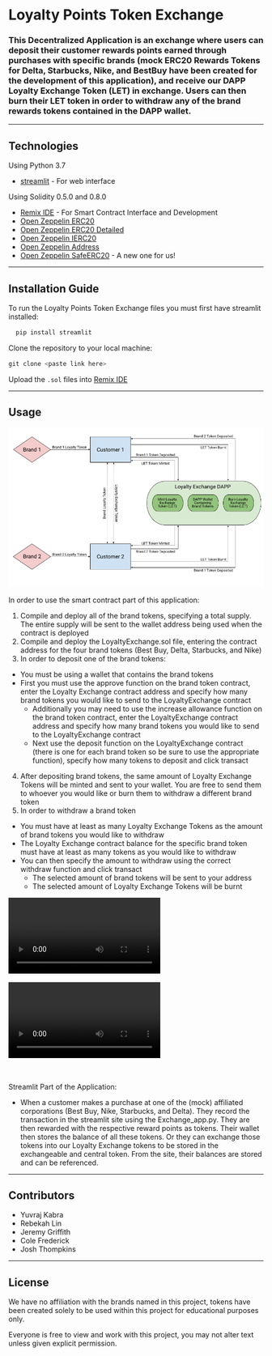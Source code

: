 # Loyalty Points Token Exchange

### This Decentralized Application is an exchange where users can deposit their customer rewards points earned through purchases with specific brands (mock ERC20 Rewards Tokens for Delta, Starbucks, Nike, and BestBuy have been created for the development of this application), and receive our DAPP Loyalty Exchange Token (LET) in exchange. Users can then burn their LET token in order to withdraw any of the brand rewards tokens contained in the DAPP wallet. 
---

## Technologies

Using Python 3.7

* [streamlit](https://github.com/streamlit) - For web interface

Using Solidity 0.5.0 and 0.8.0 
* [Remix IDE](https://github.com/ethereum/remix-ide) - For Smart Contract Interface and Development
* [Open Zeppelin ERC20](https://github.com/OpenZeppelin/openzeppelin-contracts/blob/release-v2.5.0/contracts/token/ERC20/ERC20.sol) 
* [Open Zeppelin ERC20 Detailed](https://github.com/OpenZeppelin/openzeppelin-contracts/blob/release-v2.5.0/contracts/token/ERC20/ERC20Detailed.sol) 
* [Open Zeppelin IERC20](https://github.com/OpenZeppelin/openzeppelin-contracts/blob/master/contracts/token/ERC20/IERC20.sol) 
* [Open Zeppelin Address](https://github.com/OpenZeppelin/openzeppelin-contracts/blob/master/contracts/utils/Address.sol) 
* [Open Zeppelin SafeERC20](https://github.com/OpenZeppelin/openzeppelin-contracts/blob/master/contracts/token/ERC20/utils/SafeERC20.sol) - A new one for us!
---

## Installation Guide
To run the Loyalty Points Token Exchange files you must first have streamlit installed:

```python
  pip install streamlit
```

Clone the repository to your local machine:
```python
git clone <paste link here>
```

Upload the ```.sol``` files into [Remix IDE](https://github.com/ethereum/remix-ide)

---

## Usage

![Block Diagram](Images/Loyalty_Exchange_Block.png) 

In order to use the smart contract part of this application:
1. Compile and deploy all of the brand tokens, specifying a total supply. The entire supply will be sent to the wallet address being used when the contract is deployed 
2. Compile and deploy the LoyaltyExchange.sol file, entering the contract address for the four brand tokens (Best Buy, Delta, Starbucks, and Nike) 
3. In order to deposit one of the brand tokens:
* You must be using a wallet that contains the brand tokens
* First you must use the approve function on the brand token contract, enter the Loyalty Exchange contract address and specify how many brand tokens you would like to send to the LoyaltyExchange contract
    * Additionally you may need to use the increase allowance function on the brand token contract, enter the LoyaltyExchange contract address and specify how many brand tokens you would like to send to the LoyaltyExchange contract
    * Next use the deposit function on the LoyaltyExchange contract (there is one for each brand token so be sure to use the appropriate function), specify how many tokens to deposit and click transact 
4. After depositing brand tokens, the same amount of Loyalty Exchange Tokens will be minted and sent to your wallet. You are free to send them to whoever you would like or burn them to withdraw a different brand token
5. In order to withdraw a brand token
  * You must have at least as many Loyalty Exchange Tokens as the amount of brand tokens you would like to withdraw 
  * The Loyalty Exchange contract balance for the specific brand token must have at least as many tokens as you would like to withdraw 
  * You can then specify the amount to withdraw using the correct withdraw function and click transact 
    * The selected amount of brand tokens will be sent to your address 
    * The selected amount of Loyalty Exchange Tokens will be burnt

![Contract Example - Basic Use](Contracts/Basic_example.mov)

![Contract Example - Send LET](Contracts/Send_LET.mov)

<br/>

Streamlit Part of the Application: 
* When a customer makes a purchase at one of the (mock) affiliated corporations (Best Buy, Nike, Starbucks, and Delta). They record the transaction in the streamlit site using the Exchange_app.py. They are then rewarded with the respective reward points as tokens. Their wallet then stores the balance of all these tokens. Or they can exchange those tokens into our Loyalty Exchange tokens to be stored in the exchangeable and central token. From the site, their balances are stored and can be referenced. 

---

## Contributors
* Yuvraj Kabra
* Rebekah Lin
* Jeremy Griffith
* Cole Frederick
* Josh Thompkins

---

## License
We have no affiliation with the brands named in this project, tokens have been created solely to be used within this project for educational purposes only. 

Everyone is free to view and work with this project, you may not alter text unless given explicit permission.
